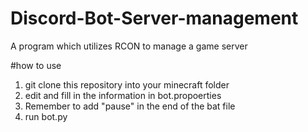 # Discord-Bot-Server-management
A program which utilizes RCON to manage a game server

#how to use
1. git clone this repository into your minecraft folder
2. edit and fill in the information in bot.propoerties
3. Remember to add "pause" in the end of the bat file
4. run bot.py
